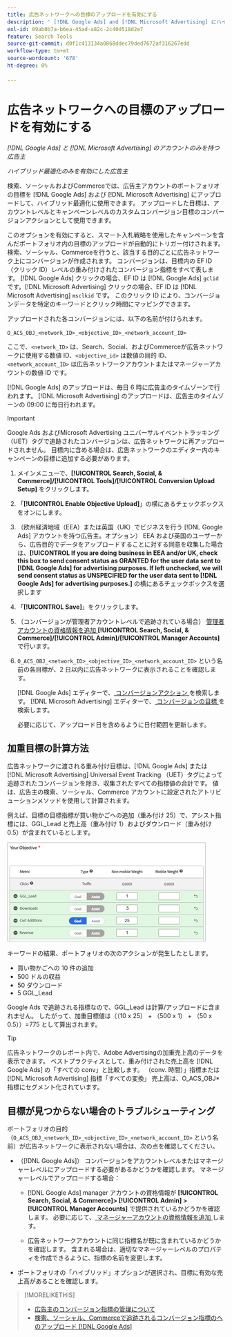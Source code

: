 ```yaml
---
title: 広告ネットワークへの目標のアップロードを有効にする
description: ' [!DNL Google Ads] and [!DNL Microsoft Advertising] にハイブリッドポートフォリオの目標をアップロードする方法を説明します。'
exl-id: 09ab0b7a-b6ea-45ad-a82c-2c40d518d2e7
feature: Search Tools
source-git-commit: d0f1c413134a0868ddec79ded7672af316267edd
workflow-type: tm+mt
source-wordcount: '678'
ht-degree: 0%

---
```


# 広告ネットワークへの目標のアップロードを有効にする

*[!DNL Google Ads] と [!DNL Microsoft Advertising] のアカウントのみを持つ広告主*

*ハイブリッド最適化のみを有効にした広告主*

検索、ソーシャルおよびCommerceでは、広告主アカウントのポートフォリオの目標を [!DNL Google Ads] および [!DNL Microsoft Advertising] にアップロードして、ハイブリッド最適化に使用できます。 アップロードした目標は、アカウントレベルとキャンペーンレベルのカスタムコンバージョン目標のコンバージョンアクションとして使用できます。

このオプションを有効にすると、スマート入札戦略を使用したキャンペーンを含んだポートフォリオ内の目標のアップロードが自動的にトリガー付けされます。 検索、ソーシャル、Commerceを行うと、該当する目的ごとに広告ネットワーク上にコンバージョンが作成されます。 コンバージョンは、目標内の EF ID （クリック ID）レベルの重み付けされたコンバージョン指標をすべて表します。 [!DNL Google Ads] クリックの場合、EF ID は [!DNL Google Ads] `gclid` です。[!DNL Microsoft Advertising] クリックの場合、EF ID は [!DNL Microsoft Advertising] `msclkid` です。 このクリック ID により、コンバージョンデータを特定のキーワードとクリック時間にマッピングできます。

アップロードされた各コンバージョンには、以下の名前が付けられます。

`O_ACS_OBJ_<network_ID>_<objective_ID>_<network_account_ID>`

ここで、`<network_ID>` は、Search、Social、およびCommerceが広告ネットワークに使用する数値 ID、`<objective_id>` は数値の目的 ID、`<network_account_ID>` は広告ネットワークアカウントまたはマネージャーアカウントの数値 ID です。

[!DNL Google Ads] のアップロードは、毎日 6 時に広告主のタイムゾーンで行われます。 [!DNL Microsoft Advertising] のアップロードは、広告主のタイムゾーンの 09:00 に毎日行われます。

>[!IMPORTANT]
>
>Google Ads およびMicrosoft Advertising ユニバーサルイベントトラッキング（UET）タグで追跡されたコンバージョンは、広告ネットワークに再アップロードされません。 目標内に含める場合は、広告ネットワークのエディター内のキャンペーンの目標に追加する必要があります。

1. メインメニューで、**[!UICONTROL Search, Social, & Commerce]/[!UICONTROL Tools]/[!UICONTROL Conversion Upload Setup]** をクリックします。

1. 「**[!UICONTROL Enable Objective Upload]**」の横にあるチェックボックスをオンにします。

1. （欧州経済地域（EEA）または英国（UK）でビジネスを行う [!DNL Google Ads] アカウントを持つ広告主。オプション） EEA および英国のユーザーから、広告目的でデータをアップロードすることに対する同意を収集した場合は、**[!UICONTROL If you are doing business in EEA and/or UK, check this box to send consent status as GRANTED for the user data sent to [!DNL Google Ads] for advertising purposes. If left unchecked, we will send consent status as UNSPECIFIED for the user data sent to [!DNL Google Ads] for advertising purposes.]** の横にあるチェックボックスを選択します

1. 「**[!UICONTROL Save]**」をクリックします。

1. （コンバージョンが管理者アカウントレベルで追跡されている場合） [ 管理者アカウントの資格情報を追加 ](/help/search-social-commerce/admin/manager-accounts.md)**[!UICONTROL Search, Social, & Commerce]/[!UICONTROL Admin]/[!UICONTROL Manager Accounts]** で行います。

1. `O_ACS_OBJ_<network_ID>_<objective_ID>_<network_account_ID>` という名前の各目標が、2 日以内に広告ネットワークに表示されることを確認します。

   [!DNL Google Ads] エディターで、[ コンバージョンアクション ](https://support.google.com/google-ads/answer/11461796) を検索します。 [!DNL Microsoft Advertising] エディターで、[ コンバージョンの目標 ](https://help.ads.microsoft.com/#apex/ads/en/56709) を検索します。

   必要に応じて、アップロード日を含めるように日付範囲を更新します。

## 加重目標の計算方法

広告ネットワークに渡される重み付け目標は、[!DNL Google Ads] または [!DNL Microsoft Advertising] Universal Event Tracking （UET）タグによって追跡されたコンバージョンを除き、収集されたすべての指標値の合計です。 値は、広告主の検索、ソーシャル、Commerce アカウントに設定されたアトリビューションメソッドを使用して計算されます。

例えば、目標の目標指標が買い物かごへの追加（重み付け 25）で、アシスト指標には、GGL_Lead と売上高（重み付け 1）およびダウンロード（重み付け 0.5）が含まれているとします。

![ 加重目標の例 ](/help/search-social-commerce/assets/objective-example.png " 加重目標の例 ")

キーワードの結果、ポートフォリオの次のアクションが発生したとします。

* 買い物かごへの 10 件の追加
* 500 ドルの収益
* 50 ダウンロード
* 5 GGL_Lead

Google Ads で追跡される指標なので、GGL_Lead は計算/アップロードに含まれません。 したがって、加重目標値は（（10 x 25） + （500 x 1） + （50 x 0.5））=775 として算出されます。

>[!TIP]
>
>広告ネットワークのレポート内で、Adobe Advertisingの加重売上高のデータを表示できます。 ベストプラクティスとして、重み付けされた売上高を [!DNL Google Ads] の「すべての conv」と比較します。 （conv. 時間）」指標または [!DNL Microsoft Advertising] 指標「すべての変換」 売上高は、O_ACS_OBJ*指標にセグメント化されています。<!--clarify -->

## 目標が見つからない場合のトラブルシューティング

ポートフォリオの目的（`O_ACS_OBJ_<network_ID>_<objective_ID>_<network_account_ID>` という名前）が広告ネットワークに表示されない場合は、次の点を確認してください。

* （[!DNL Google Ads]） コンバージョンをアカウントレベルまたはマネージャーレベルにアップロードする必要があるかどうかを確認します。 マネージャーレベルでアップロードする場合：

   * [!DNL Google Ads] manager アカウントの資格情報が **[!UICONTROL Search, Social, & Commerce]> [!UICONTROL Admin] >[!UICONTROL Manager Accounts]** で提供されているかどうかを確認します。 必要に応じて、[ マネージャーアカウントの資格情報を追加 ](/help/search-social-commerce/admin/manager-accounts.md) します。

   * 広告ネットワークアカウントに同じ指標名が既に含まれているかどうかを確認します。 含まれる場合は、適切なマネージャーレベルのプロパティを作成できるように、指標の名前を変更します。

* ポートフォリオの「ハイブリッド」オプションが選択され、目標に有効な売上高があることを確認します。

>[!MORELIKETHIS]
>
>* [ 広告主のコンバージョン指標の管理について ](/help/search-social-commerce/admin/conversion-metrics/conversion-metric-about.md)
>* [ 検索、ソーシャル、Commerceで追跡されるコンバージョン指標のへのアップロード  [!DNL Google Ads]](conversion-metrics-upload-to-google.md)
